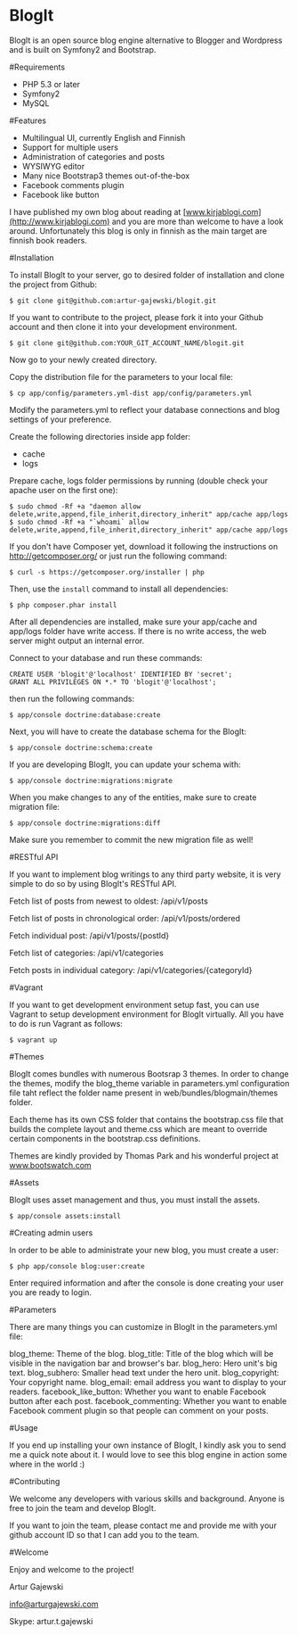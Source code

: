 BlogIt
======

BlogIt is an open source blog engine alternative to Blogger and Wordpress and is built on Symfony2 and Bootstrap.

#Requirements

- PHP 5.3 or later
- Symfony2
- MySQL

#Features

- Multilingual UI, currently English and Finnish
- Support for multiple users
- Administration of categories and posts
- WYSIWYG editor
- Many nice Bootstrap3 themes out-of-the-box
- Facebook comments plugin
- Facebook like button

I have published my own blog about reading at [www.kirjablogi.com](http://www.kirjablogi.com) and you are more than welcome to have a look around.
Unfortunately this blog is only in finnish as the main target are finnish book readers.

#Installation

To install BlogIt to your server, go to desired folder of installation and clone the project from Github:

    $ git clone git@github.com:artur-gajewski/blogit.git

If you want to contribute to the project, please fork it into your Github account and then clone it into your development environment.

    $ git clone git@github.com:YOUR_GIT_ACCOUNT_NAME/blogit.git

Now go to your newly created directory.

Copy the distribution file for the parameters to your local file:

    $ cp app/config/parameters.yml-dist app/config/parameters.yml

Modify the parameters.yml to reflect your database connections and blog settings of your preference.

Create the following directories inside app folder:

- cache
- logs

Prepare cache, logs folder permissions by running (double check your apache user on the first one):

    $ sudo chmod -Rf +a "daemon allow delete,write,append,file_inherit,directory_inherit" app/cache app/logs
    $ sudo chmod -Rf +a "`whoami` allow delete,write,append,file_inherit,directory_inherit" app/cache app/logs

If you don't have Composer yet, download it following the instructions on
http://getcomposer.org/ or just run the following command:

    $ curl -s https://getcomposer.org/installer | php

Then, use the `install` command to install all dependencies:

    $ php composer.phar install

After all dependencies are installed, make sure your app/cache and app/logs
folder have write access. If there is no write access, the web server might
output an internal error.

Connect to your database and run these commands:

    CREATE USER 'blogit'@'localhost' IDENTIFIED BY 'secret';
    GRANT ALL PRIVILEGES ON *.* TO 'blogit'@'localhost';

then run the following commands:

    $ app/console doctrine:database:create
    
Next, you will have to create the database schema for the BlogIt:

    $ app/console doctrine:schema:create

If you are developing BlogIt, you can update your schema with:

    $ app/console doctrine:migrations:migrate

When you make changes to any of the entities, make sure to create migration file:

    $ app/console doctrine:migrations:diff

Make sure you remember to commit the new migration file as well!

#RESTful API

If you want to implement blog writings to any third party website, it is very simple to do so by using BlogIt's RESTful API.

Fetch list of posts from newest to oldest: /api/v1/posts

Fetch list of posts in chronological order: /api/v1/posts/ordered

Fetch individual post: /api/v1/posts/{postId}

Fetch list of categories: /api/v1/categories

Fetch posts in individual category: /api/v1/categories/{categoryId}

#Vagrant

If you want to get development environment setup fast, you can use Vagrant to setup development environment for BlogIt
virtually. All you have to do is run Vagrant as follows:

    $ vagrant up

#Themes

BlogIt comes bundles with numerous Bootsrap 3 themes. In order to change the themes, modify the blog_theme variable in
parameters.yml configuration file taht reflect the folder name present in web/bundles/blogmain/themes folder.

Each theme has its own CSS folder that contains the bootstrap.css file that builds the complete layout and theme.css
which are meant to override certain components in the bootstrap.css definitions.

Themes are kindly provided by Thomas Park and his wonderful project at www.bootswatch.com

#Assets

BlogIt uses asset management and thus, you must install the assets.

    $ app/console assets:install

#Creating admin users

In order to be able to administrate your new blog, you must create a user:

	$ php app/console blog:user:create

Enter required information and after the console is done creating your user you are ready to login.

#Parameters

There are many things you can customize in BlogIt in the parameters.yml file:

blog_theme: Theme of the blog.
blog_title: Title of the blog which will be visible in the navigation bar and browser's bar.
blog_hero: Hero unit's big text.
blog_subhero: Smaller head text under the hero unit.
blog_copyright: Your copyright name.
blog_email: email address you want to display to your readers.
facebook_like_button: Whether you want to enable Facebook button after each post.
facebook_commenting: Whether you want to enable Facebook comment plugin so that people can comment on your posts.

#Usage

If you end up installing your own instance of BlogIt, I kindly ask you to send me a quick note about it. I would love
to see this blog engine in action some where in the world :)

#Contributing

We welcome any developers with various skills and background. Anyone is free to join the team and develop BlogIt.

If you want to join the team, please contact me and provide me with your github account ID so that I can add you to the team.

#Welcome

Enjoy and welcome to the project!

Artur Gajewski

info@arturgajewski.com

Skype: artur.t.gajewski
